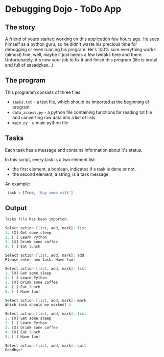# Debugging Dojo - ToDo App

## The story

A friend of yours started working on this application few hours ago. He sees himself as a python guru, so he didn't waste his precious time for debugging or even running his program. He's 100% sure everything works (almost) fine, well, maybe it just needs a few tweaks here and there. Unfortunately, it's now your job to fix it and finish this program (life is brutal and full of zasadzkas...) 


## The program

This programm consists of three files:
* `tasks.txt` - a text file, which should be imported at the beginning of program
* `data_access.py` - a python file containing functions for reading txt file and converting raw data into a list of lists
* `main.py` - a main python file


## Tasks

Each task has a message and contains information about it's status.

In this script, every task is a two element list: 
* the first element, a boolean, indicates if a task is done or not,
* the second element, a string, is a task message,

An example: 
```python
 task = [True, 'Buy some milk']
```

## Output
```python
Tasks file has been imported.

Select action [list, add, mark]: list
1. [X] Get some sleep
2. [ ] Learn Python
3. [X] Drink some coffee
4. [ ] Eat lunch

Select action [list, add, mark]: add
Please enter new task: Have fun!

Select action [list, add, mark]: list
1. [X] Get some sleep
2. [ ] Learn Python
3. [X] Drink some coffee
4. [ ] Eat lunch
5. [ ] Have fun!

Select action [list, add, mark]: mark
Which task should me marked? 4

Select action [list, add, mark]: list
1. [X] Get some sleep
2. [ ] Learn Python
3. [X] Drink some coffee
4. [X] Eat lunch
5. [ ] Have fun!

Select action [list, add, mark]: quit
Goodbye!
```